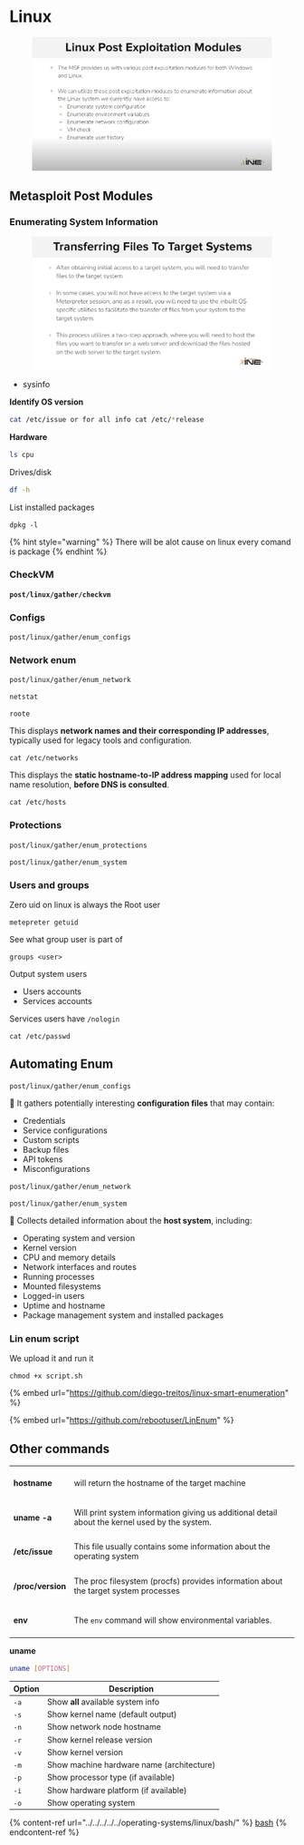 # Linux

<figure><img src="../../../../../.gitbook/assets/image (15).png" alt=""><figcaption></figcaption></figure>

## Metasploit Post Modules

### Enumerating System Information

<figure><img src="../../../../../.gitbook/assets/Screenshot 2025-08-03 174433.png" alt=""><figcaption></figcaption></figure>

* sysinfo

**Identify OS version**

```bash
cat /etc/issue or for all info cat /etc/*release
```

**Hardware**

```bash
ls cpu
```

Drives/disk

```bash
df -h
```

List installed packages

```
dpkg -l
```

{% hint style="warning" %}
There will be alot cause on linux every comand is package
{% endhint %}

### CheckVM

<pre><code><strong>post/linux/gather/checkvm
</strong></code></pre>

### Configs

```
post/linux/gather/enum_configs
```

### Network enum

```
post/linux/gather/enum_network
```

```
netstat
```

```
roote
```

This displays **network names and their corresponding IP addresses**, typically used for legacy tools and configuration.

```
cat /etc/networks
```

This displays the **static hostname-to-IP address mapping** used for local name resolution, **before DNS is consulted**.

```
cat /etc/hosts
```

### Protections

```
post/linux/gather/enum_protections
```

```
post/linux/gather/enum_system
```

### Users and groups

Zero uid on linux is always the Root user

```
metepreter getuid
```

See what group user is part of

```
groups <user>
```

Output system users

* Users accounts
* Services accounts

Services users have `/nologin`

```
cat /etc/passwd
```

## Automating Enum

```
post/linux/gather/enum_configs
```

🔎 It gathers potentially interesting **configuration files** that may contain:

* Credentials
* Service configurations
* Custom scripts
* Backup files
* API tokens
* Misconfigurations

```
post/linux/gather/enum_network
```

```
post/linux/gather/enum_system
```

&#x20;🔎 Collects detailed information about the **host system**, including:

* Operating system and version
* Kernel version
* CPU and memory details
* Network interfaces and routes
* Running processes
* Mounted filesystems
* Logged-in users
* Uptime and hostname
* Package management system and installed packages

### Lin enum script

We upload it and run it

```
chmod +x script.sh
```

{% embed url="https://github.com/diego-treitos/linux-smart-enumeration" %}

{% embed url="https://github.com/rebootuser/LinEnum" %}

## Other commands

|                        |                                                                                                |
| ---------------------- | ---------------------------------------------------------------------------------------------- |
| <h4>hostname</h4>      | will return the hostname of the target machine                                                 |
| <h4>uname -a</h4>      | Will print system information giving us additional detail about the kernel used by the system. |
| <h4>/etc/issue</h4>    | This file usually contains some information about the operating system                         |
| <h4>/proc/version</h4> | The proc filesystem (procfs) provides information about the target system processes            |
| <h4>env</h4>           | The `env` command will show environmental variables.                                           |

**uname**

```bash
uname [OPTIONS]
```

| Option | Description                               |
| ------ | ----------------------------------------- |
| `-a`   | Show **all** available system info        |
| `-s`   | Show kernel name (default output)         |
| `-n`   | Show network node hostname                |
| `-r`   | Show kernel release version               |
| `-v`   | Show kernel version                       |
| `-m`   | Show machine hardware name (architecture) |
| `-p`   | Show processor type (if available)        |
| `-i`   | Show hardware platform (if available)     |
| `-o`   | Show operating system                     |

{% content-ref url="../../../../../operating-systems/linux/bash/" %}
[bash](../../../../../operating-systems/linux/bash/)
{% endcontent-ref %}
